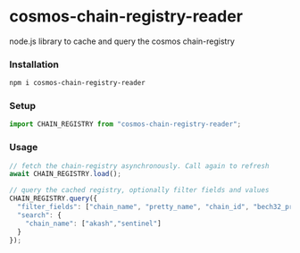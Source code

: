# cosmos-chain-registry-reader

node.js library to cache and query the cosmos chain-registry

### Installation

```bash
npm i cosmos-chain-registry-reader
```

### Setup

```js
import CHAIN_REGISTRY from "cosmos-chain-registry-reader";
```

### Usage

```js
// fetch the chain-registry asynchronously. Call again to refresh
await CHAIN_REGISTRY.load();  

// query the cached registry, optionally filter fields and values
CHAIN_REGISTRY.query({
  "filter_fields": ["chain_name", "pretty_name", "chain_id", "bech32_prefix", "slip44", "apis.rest"],
  "search": {
    "chain_name": ["akash","sentinel"]
  }
});
```
